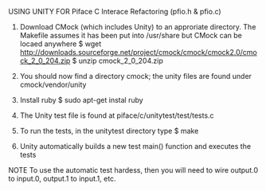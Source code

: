 USING UNITY FOR Piface C Interace Refactoring (pfio.h & pfio.c)

1. Download CMock (which includes Unity) to an approriate directory. The Makefile assumes it has been put into /usr/share but CMock can be locaed anywhere
$ wget http://downloads.sourceforge.net/project/cmock/cmock/cmock2.0/cmock_2_0_204.zip
$ unzip cmock_2_0_204.zip

2. You should now find a directory cmock; the unity files are found under cmock/vendor/unity

3. Install ruby
$ sudo apt-get instal ruby

4. The Unity test file is found at piface/c/unitytest/test/tests.c

5. To run the tests, in the unitytest directory type
$ make

6. Unity automatically builds a new test main() function and executes the tests

NOTE
To use the automatic test hardess, then you will need to wire output.0 to input.0, output.1 to input.1, etc.

